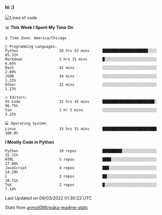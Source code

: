 ### hi :)

<!--START_SECTION:waka-->
![Lines of code](https://img.shields.io/badge/From%20Hello%20World%20I%27ve%20Written-480%20Thousand%20lines%20of%20code-blue)

📊 **This Week I Spent My Time On** 

```text
⌚︎ Time Zone: America/Chicago

💬 Programming Languages: 
Python                   28 hrs 53 mins      █████████████████████░░░░   85.32% 
Markdown                 2 hrs 15 mins       █░░░░░░░░░░░░░░░░░░░░░░░░   6.69% 
Bash                     42 mins             ░░░░░░░░░░░░░░░░░░░░░░░░░   2.09% 
JSON                     24 mins             ░░░░░░░░░░░░░░░░░░░░░░░░░   1.21% 
Other                    22 mins             ░░░░░░░░░░░░░░░░░░░░░░░░░   1.13%

🔥 Editors: 
VS Code                  32 hrs 45 mins      ████████████████████████░   96.75% 
Vim                      1 hr 5 mins         ░░░░░░░░░░░░░░░░░░░░░░░░░   3.25%

💻 Operating System: 
Linux                    33 hrs 51 mins      █████████████████████████   100.0%

```

**I Mostly Code in Python** 

```text
Python                   10 repos            █████████░░░░░░░░░░░░░░░░   35.71% 
HTML                     5 repos             ████░░░░░░░░░░░░░░░░░░░░░   17.86% 
JavaScript               4 repos             ███░░░░░░░░░░░░░░░░░░░░░░   14.29% 
C                        3 repos             ██░░░░░░░░░░░░░░░░░░░░░░░   10.71% 
TeX                      2 repos             █░░░░░░░░░░░░░░░░░░░░░░░░   7.14%

```



 Last Updated on 09/03/2022 01:30:22 UTC
<!--END_SECTION:waka-->

Stats from [anmol098/waka-readme-stats](https://github.com/anmol098/waka-readme-stats)